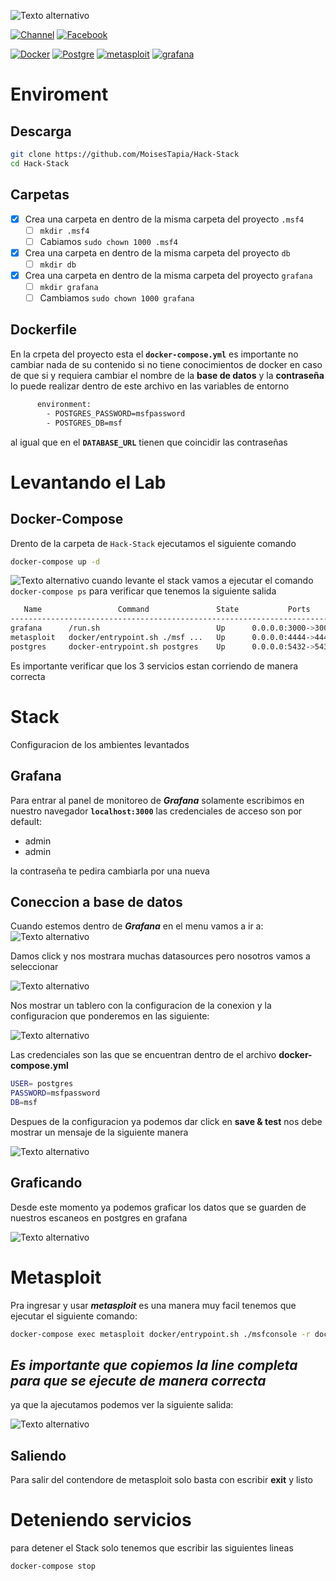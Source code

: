 ![Texto alternativo](https://github.com/MoisesTapia/Hack-Stack/blob/master/img/hack_stak.png)

[![Channel](https://img.shields.io/badge/channel-YouTube-red)](https://www.youtube.com/channel/UCiuZK5geN3OCGeBxuXMfHEQ)
[![Facebook](https://img.shields.io/badge/Facebook-DartSecurity-blue)](https://www.facebook.com/dartasec/)<br>

[![Docker](https://img.shields.io/badge/Docker-19.03.8-blue)](https://www.docker.com/)
[![Postgre](https://img.shields.io/badge/PostgreSQL-latest-orange)](https://hub.docker.com/_/postgres)
[![metasploit](https://img.shields.io/badge/Metasploit-5-success)](https://hub.docker.com/r/metasploitframework/metasploit-framework)
[![grafana](https://img.shields.io/badge/Grafana-7.0.4-orange)](https://hub.docker.com/r/grafana/grafana)

# Enviroment

## Descarga
```bash
git clone https://github.com/MoisesTapia/Hack-Stack
cd Hack-Stack
```
## Carpetas

* [x] Crea una carpeta en dentro de la misma carpeta del proyecto `.msf4`
  - [ ] `mkdir .msf4`
  - [ ] Cabiamos `sudo chown 1000 .msf4`
* [x] Crea una carpeta en dentro de la misma carpeta del proyecto `db`
  - [ ] `mkdir db`
* [x] Crea una carpeta en dentro de la misma carpeta del proyecto `grafana`
  - [ ] `mkdir grafana`
  - [ ] Cambiamos `sudo chown 1000 grafana`
 
## Dockerfile

En la crpeta del proyecto esta el **`docker-compose.yml`** es importante no cambiar nada de su contenido si no tiene conocimientos de docker en caso de que si y requiera cambiar el nombre de la **base de datos** y la **contraseña** lo puede realizar dentro de este archivo en las variables de entorno

```bash
      environment: 
        - POSTGRES_PASSWORD=msfpassword
        - POSTGRES_DB=msf
```
al igual que en el **``DATABASE_URL``** tienen que coincidir las contraseñas


# Levantando el Lab

## Docker-Compose
Drento de la carpeta de ``Hack-Stack`` ejecutamos el siguiente comando

```bash
docker-compose up -d
```
![Texto alternativo](https://github.com/MoisesTapia/Hack-Stack/blob/master/img/docker-compose-up.png)
cuando levante el stack vamos a ejecutar el comando ``docker-compose ps`` para verificar que tenemos la siguiente salida
```bash
   Name                 Command               State           Ports         
----------------------------------------------------------------------------
grafana      /run.sh                          Up      0.0.0.0:3000->3000/tcp
metasploit   docker/entrypoint.sh ./msf ...   Up      0.0.0.0:4444->4444/tcp
postgres     docker-entrypoint.sh postgres    Up      0.0.0.0:5432->5432/tcp

```
Es importante verificar que los 3 servicios estan corriendo de manera correcta

# Stack
Configuracion de los ambientes levantados

## Grafana
Para entrar al panel de monitoreo de **_Grafana_** solamente escribimos en nuestro navegador **``localhost:3000``**
las credenciales de acceso son por default:
- admin
- admin <br>

la contraseña te pedira cambiarla por una nueva

## Coneccion a base de datos

Cuando estemos dentro de **_Grafana_** en el menu vamos a ir a:
![Texto alternativo](https://github.com/MoisesTapia/Hack-Stack/blob/master/img/new_datasources.png)

Damos click y nos mostrara muchas datasources pero nosotros vamos a seleccionar 

![Texto alternativo](https://github.com/MoisesTapia/Hack-Stack/blob/master/img/postgresql_data.png)

Nos mostrar un tablero con la configuracion de la conexion y la configuracion que ponderemos en las siguiente:

![Texto alternativo](https://github.com/MoisesTapia/Hack-Stack/blob/master/img/Conf_datasource.png)

Las credenciales son las que se encuentran dentro de el archivo **docker-compose.yml**


```bash
USER= postgres
PASSWORD=msfpassword
DB=msf
```
Despues de la configuracion ya podemos dar click en **save & test** nos debe mostrar un mensaje de la siguiente manera

![Texto alternativo](https://github.com/MoisesTapia/Hack-Stack/blob/master/img/save_and_test.png)

## Graficando

Desde este momento ya podemos graficar los datos que se guarden de nuestros escaneos en postgres en grafana

![Texto alternativo](https://github.com/MoisesTapia/Hack-Stack/blob/master/img/Dashboards.png)

# Metasploit

Pra ingresar y usar **_metasploit_** es una manera muy facil tenemos que ejecutar el siguiente comando:

```bash
docker-compose exec metasploit docker/entrypoint.sh ./msfconsole -r docker/msfconsole.rc -y $APP_HOME/config/database.yml
```
## **_Es importante que copiemos la line completa para que se ejecute de manera correcta_**

ya que la ajecutamos podemos ver la siguiente salida:

![Texto alternativo](https://github.com/MoisesTapia/Hack-Stack/blob/master/img/metasploit_connection_up.png)

## Saliendo

Para salir del contendore de metasploit solo basta con escribir **exit** y listo

# Deteniendo servicios

para detener el Stack solo tenemos que escribir las siguientes lineas
```bash
docker-compose stop
```
